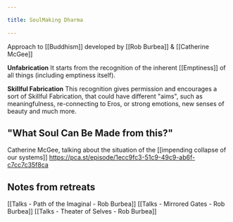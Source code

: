 ```yaml
---
title: SoulMaking Dharma 
---
```

Approach to [[Buddhism]] developed by [[Rob Burbea]] & [[Catherine McGee]]

**Unfabrication**
It starts from the recognition of the inherent [[Emptiness]] of all things (including emptiness itself).

**Skillful Fabrication**
This recognition gives permission and encourages a sort of Skillful Fabrication, that could have different "aims", such as meaningfulness, re-connecting to Eros, or strong emotions, new senses of beauty and much more.


## "What Soul Can Be Made from this?"
Catherine McGee, talking about the situation of the [[impending collapse of our systems]]
https://pca.st/episode/1ecc9fc3-51c9-49c9-ab6f-c7cc7c35f8ca

## Notes from retreats
[[Talks - Path of the Imaginal - Rob Burbea]]
[[Talks - Mirrored Gates - Rob Burbea]]
[[Talks - Theater of Selves - Rob Burbea]]
